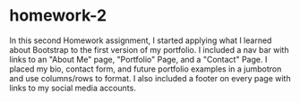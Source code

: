 # homework-2

In this second Homework assignment, I started applying what I learned about Bootstrap to the first version of my portfolio. I included a nav bar with links to an "About Me" page, "Portfolio" Page, and a "Contact" Page. I placed my bio, contact form, and future portfolio examples in a jumbotron and use columns/rows to format. I also included a footer on every page with links to my social media accounts.
